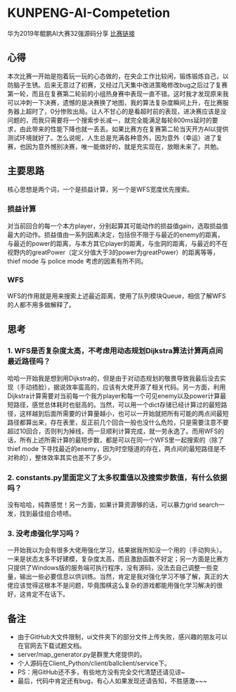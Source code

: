 # KUNPENG-AI-Competetion
华为2019年鲲鹏AI大赛32强源码分享
[比赛链接](https://developer.huaweicloud.com/competition/competitions/1000005050/introduction)
## 心得
本次比赛一开始是抱着玩一玩的心态做的，在央企工作比较闲，锻炼锻炼自己，以防脑子生锈。后来无意过了初赛，又经过几天集中改进策略修改bug之后过了复赛第一轮，而且在复赛第二轮前的小组热身赛中表现一直不错。这时我才发现原来我可以冲刺一下决赛，遗憾的是决赛换了地图，我的算法复杂度瞬间上升，在比赛服务器上超时了，0分惨败出局。让人不甘心的是看超时前的表现，进决赛应该是没问题的，而我只需要将一个搜索步长减一，就完全能满足每轮800ms延时的要求，由此带来的性能下降也就一丢丢。如果比赛方在复赛第二轮当天开方AI以提供测试环境就好了。怎么说呢，人生总是充满各种意外，因为意外（幸运）进了复赛，也因为意外憾别决赛，唯一能做好的，就是充实现在，放眼未来了。共勉。
## 主要思路
核心思想是两个词，一个是损益计算，另一个是WFS宽度优先搜索。
### 损益计算
对当前回合的每一个本方player，分别起算其可能动作的损益值gain，选取损益值最大的动作。损益值由一系列因素决定，包括但不限于与最近的enemy的距离，与最近的power的距离，与本方其它player的距离，与虫洞的距离，与最近的不在视野内的greatPower（定义分值大于3的power为greatPower）的距离等等，thief mode 与 police mode 考虑的因素有所不同。
### WFS
WFS的作用就是用来搜索上述最近距离，使用了队列模块Queue，相信了解WFS的人都不用多做解释了。

## 思考
### 1. WFS是否复杂度太高，不考虑用动态规划Dijkstra算法计算两点间最近路径吗？
哈哈一开始我是想到用Dijkstra的，但是由于对动态规划的敬畏导致我最后没去实现（手动捂脸），据说效率蛮高的，应该有大佬开源了相关代码。另一方面，利用Dijkstra计算需要对当前每一个我方player和每一个可见enemy以及power计算最短路径，感觉总体耗时也挺高的。当然，可以用一个dict存储已经计算过的最短路径，这样越到后面所需要的计算量越小，也可以一开始就把所有可能的两点间最短路径都算出来，存在表里，反正前几个回合一般也没什么危险，只是需要注意不要超过10回合，否则判为掉线，而一旦顺利计算完成，就一劳永逸了。而用WFS的话，所有上述所需计算的最短步数，都是可以在同一个WFS里一起搜索的（除了thief mode 下寻找最近的enemy，因为时空隧道的存在，两点间的最短路径是不对称的），整体效率其实也差不了多少。
### 2. constants.py里面定义了太多权重值以及搜索步数值，有什么依据吗？
没有哈哈，纯靠感觉！另一方面，如果计算资源够的话，可以暴力grid search一发，找到最佳组合啧啧。
### 3. 没考虑强化学习吗？
一开始我以为会有很多大佬用强化学习，结果据我所知没一个用的（手动狗头）。一来是状态太多不好建模，复杂度太高，而且激励函数不好定；另一方面是比赛方只提供了Windows版的服务端可执行程序，没有源码，没法去自己调整一些变量，输出一些必要信息以供训练。当然，肯定是我对强化学习不够了解，真正的大佬应该觉得这根本不是问题，毕竟围棋这么复杂的游戏都能用强化学习解决的很好，这肯定不在话下。

## 备注
* 由于GitHub大文件限制，ui文件夹下的部分文件上传失败，感兴趣的朋友可以在官网去下载试题文档。
* server/map_generator.py是群里大佬提供的。
* 个人源码在Client_Python/client/ballclient/service下。
* PS：用GitHub还不多，有些地方没有完全交代清楚还请见谅~
* 最后，代码中肯定还有bug，有心人如果发现还请告知，不胜感激~~~
